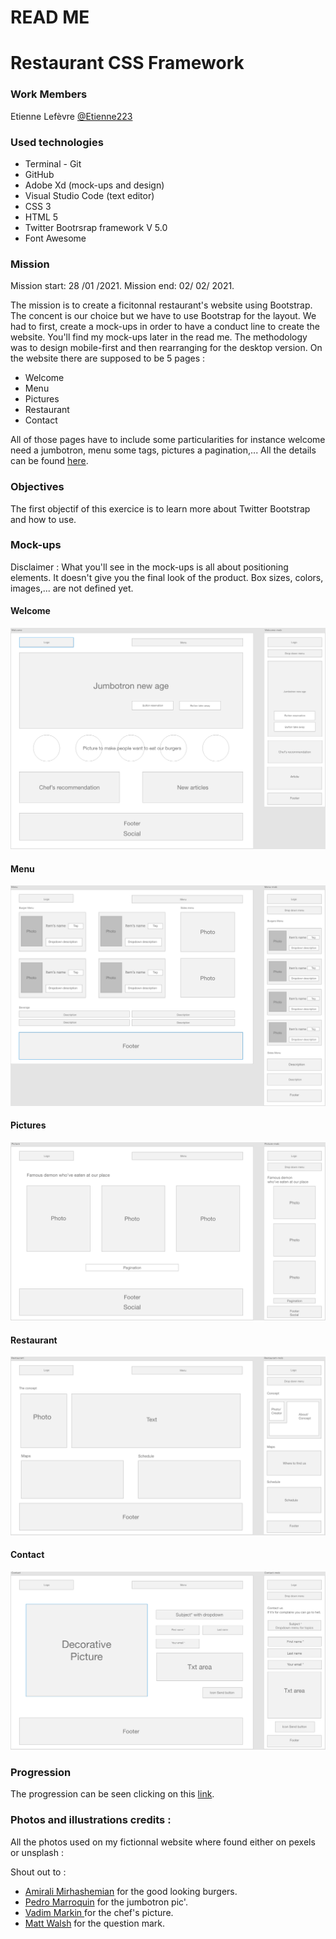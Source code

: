 # READ ME

# Restaurant CSS Framework

### Work Members

Etienne Lefèvre [@Etienne223](https://github.com/Etienne223)

### Used technologies

- Terminal - Git
- GitHub
- Adobe Xd (mock-ups and design)
- Visual Studio Code (text editor)
- CSS 3
- HTML 5
- Twitter Bootrsrap framework V 5.0
- Font Awesome

### Mission

Mission start: 28 /01 /2021.
Mission end: 02/ 02/ 2021.

The mission is to create a ficitonnal restaurant's website using Bootstrap. The concent is our choice but we have to use Bootstrap for the layout. We had to first, create a mock-ups in order to have a conduct line to create the website. You'll find my mock-ups later in the read me. The methodology was to design mobile-first and then rearranging for the desktop version. On the website there are supposed to be 5 pages : 
- Welcome 
- Menu
- Pictures
- Restaurant
- Contact

All of those pages have to include some particularities for instance welcome need a jumbotron, menu some tags, pictures a pagination,... All the details can be found [here](https://github.com/becodeorg/BXL-Swartz-4-27/blob/master/1.The-Field/6.Bootstrap/restaurant.adoc).

### Objectives

The first objectif of this exercice is to learn more about Twitter Bootstrap and how to use.

### Mock-ups

Disclaimer : What you'll see in the mock-ups is all about positioning elements. It doesn't give you the final look of the product. Box sizes, colors, images,... are not defined yet.

#### Welcome

![Welcome](assets/images/welcome_page.png)

#### Menu

![Menu](assets/images/menu_page.png)

#### Pictures

![Pictures](assets/images/pic_page.png)

#### Restaurant

![Restaurant](assets/images/rest_page.png)

#### Contact

![Contact](assets/images/contact_page.png)

### Progression

The progression can be seen clicking on this [link](https://etienne223.github.io/restaurant-css-framework/).

### Photos and illustrations credits :

All the photos used on my fictionnal website where found either on pexels or unsplash :

Shout out to : 
- [Amirali Mirhashemian](https://unsplash.com/photos/Tht2Sdwqey8?utm_source=unsplash&utm_medium=referral&utm_content=creditShareLink) for the good looking burgers.
- [Pedro Marroquin](https://unsplash.com/photos/wOfr3hu7Kok?utm_source=unsplash&utm_medium=referral&utm_content=creditShareLink) for the jumbotron pic'.
- [Vadim Markin ](https://unsplash.com/photos/BFtIlGdWKbk?utm_source=unsplash&utm_medium=referral&utm_content=creditShareLink) for the chef's picture.
- [Matt Walsh](https://unsplash.com/photos/BFtIlGdWKbk?utm_source=unsplash&utm_medium=referral&utm_content=creditShareLink) for the question mark.

